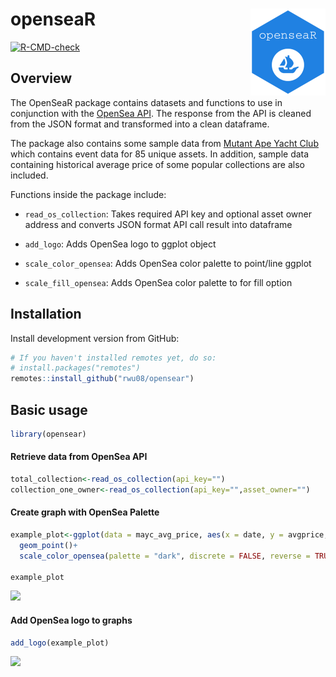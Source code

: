 
<!-- README.md is generated from README.Rmd. Please edit that file -->

# openseaR <img src="man/figures/logo.png" align="right" height="139" />

<!-- badges: start -->

[![R-CMD-check](https://github.com/rwu08/opensear/workflows/R-CMD-check/badge.svg)](https://github.com/rwu08/opensear/actions)
<!-- badges: end -->

## Overview

The OpenSeaR package contains datasets and functions to use in
conjunction with the [OpenSea
API](https://docs.opensea.io/reference/api-overview). The response from
the API is cleaned from the JSON format and transformed into a clean
dataframe.

The package also contains some sample data from [Mutant Ape Yacht
Club](https://opensea.io/collection/mutant-ape-yacht-club) which
contains event data for 85 unique assets. In addition, sample data
containing historical average price of some popular collections are also
included.

Functions inside the package include:

-   `read_os_collection`: Takes required API key and optional asset
    owner address and converts JSON format API call result into
    dataframe

-   `add_logo`: Adds OpenSea logo to ggplot object

-   `scale_color_opensea`: Adds OpenSea color palette to point/line
    ggplot

-   `scale_fill_opensea`: Adds OpenSea color palette to for fill option

## Installation

Install development version from GitHub:

``` r
# If you haven't installed remotes yet, do so:
# install.packages("remotes")
remotes::install_github("rwu08/opensear")
```

## Basic usage

``` r
library(opensear)
```

#### Retrieve data from OpenSea API

``` r
total_collection<-read_os_collection(api_key="")
collection_one_owner<-read_os_collection(api_key="",asset_owner="")
```

#### Create graph with OpenSea Palette

``` r
example_plot<-ggplot(data = mayc_avg_price, aes(x = date, y = avgprice, color = volume))+
  geom_point()+
  scale_color_opensea(palette = "dark", discrete = FALSE, reverse = TRUE)

example_plot
```

![](README_files/figure-gfm/unnamed-chunk-6-1.png)<!-- -->

#### Add OpenSea logo to graphs

``` r
add_logo(example_plot)
```

![](README_files/figure-gfm/unnamed-chunk-7-1.png)<!-- -->
